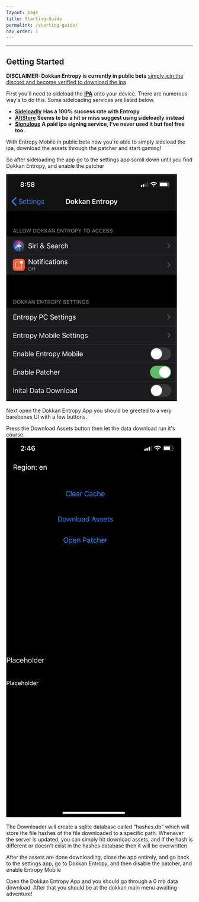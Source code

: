 ```yaml
---
layout: page
title: Starting-Guide
permalink: /starting-guide/
nav_order: 1
---
```


---

## **Getting Started**

**DISCLAIMER: Dokkan Entropy is currently in public beta**
[simply join the discord and become verified to download the ipa](https://discord.gg/3j9PpUgPFJ)

First you'll need to sideload the [**IPA**](https://discord.com/channels/961349987059531928/962947129935024128/994886846146428988) onto your device. There are numerous way's to do this. Some sideloading services are listed below.
 - [**Sideloadly**](https://sideloadly.io/) **Has a 100% success rate with Entropy**
 - [**AltStore**](https://altstore.io/) **Seems to be a hit or miss suggest using sideloadly instead**
 - [**Signulous**](https://www.signulous.com/) **A paid ipa signing service, I've never used it but feel free too.**


With Entropy Mobile in public beta now you're able to simply sideload the ipa, download the assets through the patcher and start gaming!

So after sideloading the app go to the settings app scroll down until you find Dokkan Entropy, and enable the patcher

![**enablePatcher](/imgs/enable_patcher.png)


Next open the Dokkan Entropy App you should be greeted to a very barebones UI with a few buttons. 

Press the Download Assets button then let the data download run it's course.
![**patcher](/imgs/patcher.png)

The Downloader will create a sqlite database called "hashes.db" which will store the file hashes of the file downloaded to a specific path. Whenever the server is updated, you can simply hit download assets, and if the hash is different or doesn't exist in the hashes database then it will be overwritten

After the assets are done downloading, close the app entirely, and go back to the settings app, go to Dokkan Entropy, and then disable the patcher, and enable Entropy Mobile

Open the Dokkan Entropy App and you should go through a 0 mb data download. After that you should be at the dokkan main menu awaiting adventure!

<!-- Next you'll need to install the [**Dokkan Entropy Server**](https://discord.com/channels/961349987059531928/962947129935024128/994886846146428988) onto your Desktop or Laptop. Currently there is only a Windows Build but builds for Mac and Linux will be released soon!

Upon completing the Discord Authorization. You'll need to restore or create a bot account. Currently Entropy uses this bot account to grab the assets from the offical servers. When the patching portion of Entropy is complete we will remove the dependency on the offical servers. -->
<!-- 

**DISCLAIMER: With iOS 14 Apple introduced Local Network Permissions. If you're connecting your phone to your local machine (A PC/Laptop running on your home wifi) Then you will need to enable Local Netowork Access to the Entropy App on your phone. The switch can be found in the app Settings.**
[**There is a local network bypass but it's advised to use this at your own risk**](/lnbypass.md)

![**localnetoworkpng](/imgs/LocalNetwork.png)

Once the main menu loads you'll have a slew of options to customize your server. If you'd like to start playing immediatly then hit `[1] Start Server`. The program will prompt you to choose a port or hit enter to continue on the default port which is 8080. If you do choose another port then the program will make your chosen port the new default port. It should look like this.
!["Entropy Server Port Question"](/imgs/PortQuestion.png)

After choosing the port the program will give you an ip address and port number.

Now on your idevice go to the Settings app, scroll down until you find Dokkan Entropy or Whatever name you've given the sideloaded app and select it then select Entropy PC settings. There you'll see two textfields labeled Hostname and Port.
!["wheresPCgif"](/imgs/wheresPC.gif)


**DISCALIMER In the gif example above I am using the local network bypass mentioned earlier.**

Enter `http://server_ip` into the hostname field. Replace `server_ip` with the ip given to you by the Dokkan Entropy server. It's advised to double check and make sure the ip given by Entropy is the same ip given when you run `ipconfig` in a terminal. If they're are not the same. Then you should use the ip given by `ipconfig` the server is designed to run on `0.0.0.0` so it will respond to any incoming connections. You can also use `http://your.domain.com` if you have a registered domain resolving to your machine or vps. If you'd like to support https then on Entropy server hit `[6] Edit Settings`
then `[8] Change HTTPS Status`. If the current status is 0, then https is disabled. If it is 1 then it is enabled.

Enter the same port number you entered when starting the server into the port field.

Finally you can start the app and you should go though the initial data download. After you'll be at the dokkan main menu awaiting adventure! -->


